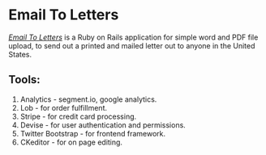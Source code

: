 # Email To Letters

*[Email To Letters](http://emailtoletters.com/)* is a Ruby on Rails application for simple word and PDF file upload, to send out a printed and mailed letter out to anyone in the United States.

## Tools:

1. Analytics - segment.io, google analytics.
2. Lob - for order fulfillment.
3. Stripe - for credit card processing.
4. Devise - for user authentication and permissions.
5. Twitter Bootstrap - for frontend framework.
6. CKeditor - for on page editing.


